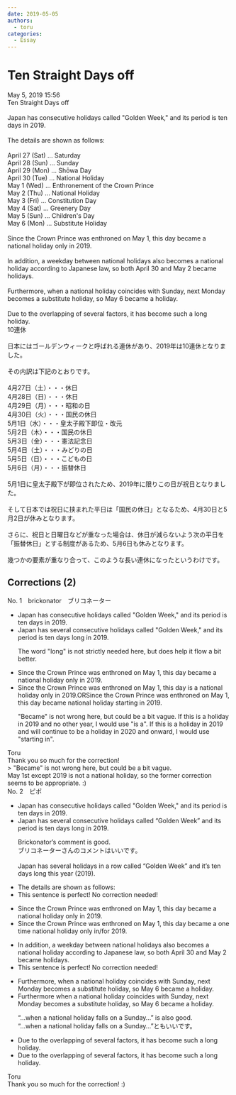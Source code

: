 ```yaml
---
date: 2019-05-05
authors:
  - toru
categories:
  - Essay
---
```


<h1 id="subject_show">Ten Straight Days off</h1>
<div class="date">May 5, 2019 15:56</div>
<div id="post"><div id="body_show_ori">
Ten Straight Days off<br/><br/>Japan has consecutive holidays called "Golden Week," and its period is ten days in 2019.<br/><br/>The details are shown as follows:<br/><br/>April 27 (Sat) ... Saturday<br/>April 28 (Sun) ... Sunday<br/>April 29 (Mon) ... Shōwa Day<br/>April 30 (Tue) ... National Holiday<br/>May 1 (Wed) ... Enthronement of the Crown Prince<br/>May 2 (Thu) ... National Holiday<br/>May 3 (Fri) ... Constitution Day<br/>May 4 (Sat) ... Greenery Day<br/>May 5 (Sun) ... Children's Day<br/>May 6 (Mon) ... Substitute Holiday<br/><br/>Since the Crown Prince was enthroned on May 1, this day became a national holiday only in 2019.<br/><br/>In addition, a weekday between national holidays also becomes a national holiday according to Japanese law, so both April 30 and May 2 became holidays.<br/><br/>Furthermore, when a national holiday coincides with Sunday, next Monday becomes a substitute holiday, so May 6 became a holiday.<br/><br/>Due to the overlapping of several factors, it has become such a long holiday.
</div></div>

<!-- more -->

<div id="post_ja"><div id="body_show_mo">
10連休<br/><br/>日本にはゴールデンウィークと呼ばれる連休があり、2019年は10連休となりました。<br/><br/>その内訳は下記のとおりです。<br/><br/>4月27日（土）・・・休日<br/>4月28日（日）・・・休日<br/>4月29日（月）・・・昭和の日<br/>4月30日（火）・・・国民の休日<br/>5月1日（水）・・・皇太子殿下即位・改元<br/>5月2日（木）・・・国民の休日<br/>5月3日（金）・・・憲法記念日<br/>5月4日（土）・・・みどりの日<br/>5月5日（日）・・・こどもの日<br/>5月6日（月）・・・振替休日<br/><br/>5月1日に皇太子殿下が即位されたため、2019年に限りこの日が祝日となりました。<br/><br/>そして日本では祝日に挟まれた平日は「国民の休日」となるため、4月30日と5月2日が休みとなります。<br/><br/>さらに、祝日と日曜日などが重なった場合は、休日が減らないよう次の平日を「振替休日」とする制度があるため、5月6日も休みとなります。<br/><br/>幾つかの要素が重なり合って、このような長い連休になったというわけです。
</div></div>

## Corrections (2)
<div id="block"><div class="first_name"> No. 1　<span class="just_name">brickonator　ブリコネーター</span></div><div id="block2">
<ul class="correction_field">
<li class="incorrect">Japan has consecutive holidays called "Golden Week," and its period is ten days in 2019.</li>
<li class="corrected correct">
Japan has <span class="f_blue">several</span> consecutive holidays called "Golden Week," and its period is ten days <span class="f_blue">long</span> in 2019.
<p class="correction_comment">The word "long" is not strictly needed here, but does help it flow a bit better.</p>
</li>
</ul>
<ul class="correction_field">
<li class="incorrect">Since the Crown Prince was enthroned on May 1, this day became a national holiday only in 2019.</li>
<li class="corrected correct">
Since the Crown Prince was enthroned on May 1, this day <span class="f_blue">is a</span> national holiday only in 2019.ORSince the Crown Prince was enthroned on May 1, this day became national holiday <span class="f_blue">starting</span> in 2019.
<p class="correction_comment">"Became" is not wrong here, but could be a bit vague. If this is a holiday in 2019 and no other year, I would use "is a". If this is a holiday in 2019 and will continue to be a holiday in 2020 and onward, I would use "starting in".</p>
</li>
</ul>
</div><div class="name"><span class="just_name">Toru</span><br>
Thank you so much for the correction!<br/>&gt; "Became" is not wrong here, but could be a bit vague.<br/>May 1st except 2019 is not a national holiday, so the former correction seems to be appropriate. :)
</div>
</div>
<div id="block"><div class="first_name"> No. 2　<span class="just_name">ピポ</span></div><div id="block2">
<ul class="correction_field">
<li class="incorrect">Japan has consecutive holidays called "Golden Week," and its period is ten days in 2019.</li>
<li class="corrected correct">
Japan has <span class="f_blue">several</span> consecutive holidays called “Golden Week” and its period is ten days <span class="f_blue">long</span> in 2019.
<p class="correction_comment">Brickonator’s comment is good.<br/>ブリコネーターさんのコメントはいいです。<br/><br/>Japan has several holidays in a row called “Golden Week” and it’s ten days long this year (2019).</p>
</li>
</ul>
<ul class="correction_field">
<li class="incorrect">The details are shown as follows:</li>
<li class="corrected perfect">This sentence is perfect! No correction needed!</li>
</ul>
<ul class="correction_field">
<li class="incorrect">Since the Crown Prince was enthroned on May 1, this day became a national holiday only in 2019.</li>
<li class="corrected correct">
Since the Crown Prince was enthroned on May 1, this day became a <span class="f_blue">one time</span> national holiday only in/for 2019.
</li>
</ul>
<ul class="correction_field">
<li class="incorrect">In addition, a weekday between national holidays also becomes a national holiday according to Japanese law, so both April 30 and May 2 became holidays.</li>
<li class="corrected perfect">This sentence is perfect! No correction needed!</li>
</ul>
<ul class="correction_field">
<li class="incorrect">Furthermore, when a national holiday coincides with Sunday, next Monday becomes a substitute holiday, so May 6 became a holiday.</li>
<li class="corrected correct">
Furthermore when a national holiday coincides with Sunday, next Monday becomes a substitute holiday, so May 6 became a holiday.
<p class="correction_comment">“…when a national holiday falls on a Sunday…” is also good.<br/>“…when a national holiday falls on a Sunday…”ともいいです。</p>
</li>
</ul>
<ul class="correction_field">
<li class="incorrect">Due to the overlapping of several factors, it has become such a long holiday.</li>
<li class="corrected correct">
Due to the overlapping of several factors, it has become such a long holiday.
</li>
</ul>
</div><div class="name"><span class="just_name">Toru</span><br>
Thank you so much for the correction! :)
</div>
</div>
